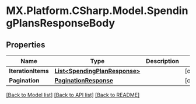# MX.Platform.CSharp.Model.SpendingPlansResponseBody

## Properties

Name | Type | Description | Notes
------------ | ------------- | ------------- | -------------
**IterationItems** | [**List&lt;SpendingPlanResponse&gt;**](SpendingPlanResponse.md) |  | [optional] 
**Pagination** | [**PaginationResponse**](PaginationResponse.md) |  | [optional] 

[[Back to Model list]](../README.md#documentation-for-models) [[Back to API list]](../README.md#documentation-for-api-endpoints) [[Back to README]](../README.md)

